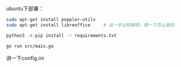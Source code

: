 ubuntu下部署：

```bash
sudo apt-get install poppler-utils
sudo apt-get install libreoffice     # 这一步比较麻烦，搜一下怎么装的
```

```bash
python3 -m pip install -r requirements.txt
```

```bash
go run src/main.go
```

讲一下config.ini
